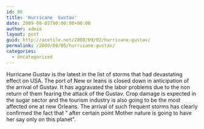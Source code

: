 ```yaml
---
id: 86
title: 'Hurricane  Gustav'
date: 2009-08-05T00:00:00+00:00
author: admin
layout: post
guid: http://acetile.net/2008/09/02/hurricane-gustav/
permalink: /2009/08/05/hurricane-gustav/
categories:
  - Uncategorized
---
```

Hurricane Gustav is the latest in the list of storms that had devastating effect on USA. The port of New or leans is closed down in anticipation of the arrival of Gustav. It has aggravated the labor problems due to the non return of them fearing the attack of the Gustav. Crop damage is expected in the sugar sector and the tourism industry is also going to be the most affected one at new Orleans. The arrival of such frequent storms has clearly confirmed the fact that &#8221; after certain point Mother nature is going to have her say only on this planet&#8221;.